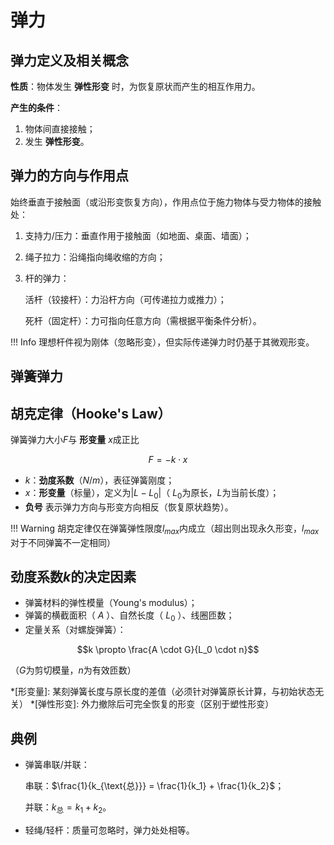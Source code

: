# 弹力

## 弹力定义及相关概念

**性质**：物体发生 **弹性形变** 时，为恢复原状而产生的相互作用力。

**产生的条件**：

1. 物体间直接接触；
2. 发生 **弹性形变**。

## 弹力的方向与作用点

始终垂直于接触面（或沿形变恢复方向），作用点位于施力物体与受力物体的接触处：

1. 支持力/压力：垂直作用于接触面（如地面、桌面、墙面）；
2. 绳子拉力：沿绳指向绳收缩的方向；
3. 杆的弹力：

    活杆（铰接杆）：力沿杆方向（可传递拉力或推力）；

    死杆（固定杆）：力可指向任意方向（需根据平衡条件分析）。

!!! Info
    理想杆件视为刚体（忽略形变），但实际传递弹力时仍基于其微观形变。

## 弹簧弹力

## 胡克定律（Hooke's Law）

弹簧弹力大小$F$与 **形变量** $x$成正比

$$ F = -k\cdot x $$

- $k$：**劲度系数**（$N/m$），表征弹簧刚度；
- $x$：**形变量**（标量），定义为$| L - L_0 |$（ $L_0$为原长，$L$为当前长度）；
- **负号** 表示弹力方向与形变方向相反（恢复原状趋势）。

!!! Warning
    胡克定律仅在弹簧弹性限度$l_{max}$内成立（超出则出现永久形变，$l_{max}$对于不同弹簧不一定相同）

## 劲度系数$k$的决定因素

- 弹簧材料的弹性模量（Young's modulus）；
- 弹簧的横截面积（ $A$ ）、自然长度（ $L_0$ ）、线圈匝数；
- 定量关系（对螺旋弹簧）：

$$k \propto \frac{A \cdot G}{L_0 \cdot n}$$

（$G$为剪切模量，$n$为有效匝数）

*[形变量]: 某刻弹簧长度与原长度的差值（必须针对弹簧原长计算，与初始状态无关）
*[弹性形变]: 外力撤除后可完全恢复的形变（区别于塑性形变）

## 典例

- 弹簧串联/并联：

    串联：$\frac{1}{k_{\text{总}}} = \frac{1}{k_1} + \frac{1}{k_2}$；

    并联：$k_{\text{总}} = k_1 + k_2$。

- 轻绳/轻杆：质量可忽略时，弹力处处相等。
